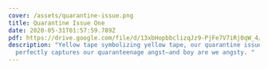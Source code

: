 ```yaml
---
cover: /assets/quarantine-issue.png
title: Quarantine Issue One
date: 2020-05-31T01:57:59.789Z
pdf: https://drive.google.com/file/d/13xbHopbbclizqJz9-PjFe7V7iRj0qW_4/view?usp=sharing
description: "Yellow tape symbolizing yellow tape, our quarantine issue
  perfectly captures our quaranteenage angst—and boy are we angsty. "
---
```

